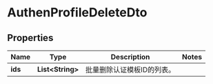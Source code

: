 
# AuthenProfileDeleteDto

## Properties
Name | Type | Description | Notes
------------ | ------------- | ------------- | -------------
**ids** | **List&lt;String&gt;** | 批量删除认证模板ID的列表。 | 



